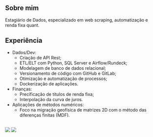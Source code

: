 ## Sobre mim

Estagiário de Dados, especializado em web scraping, automatização e renda fixa quant.

## Experiência

* Dados/Dev:
  * Criação de API Rest;
  * ETL/ELT com Python, SQL Server e Airflow/Rundeck;
  * Modelagem de banco de dados relacional;
  * Versionamento de código com GitHub e GitLab;
  * Otimização e automatização de processos;
  * Dockerização de aplicações.
* Finanças:
  * Precificação de títulos de renda fixa;
  * Interpolação da curva de juros.
* Aplicações de métodos numéricos:
  * Foco na migração geofísica de matrizes 2D com o método das diferenças finitas (MDF).

<br>
<div> 
  <a href = "mailto:marcelo.cardozo.cg@gmail.com"><img src="https://img.shields.io/badge/-Gmail-%23333?style=for-the-badge&logo=gmail&logoColor=white" target="_blank"></a>
  <a href="https://www.linkedin.com/in/marcelo-cardozo-312520187/" target="_blank"><img src="https://img.shields.io/badge/-LinkedIn-%230077B5?style=for-the-badge&logo=linkedin&logoColor=white" target="_blank"></a> 
</div>

